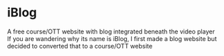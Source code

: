 # iBlog
A free course/OTT website with blog integrated beneath the video player<br>
If you are wandering why its name is iBlog, I first made a blog website but decided to converted that to a course/OTT website

